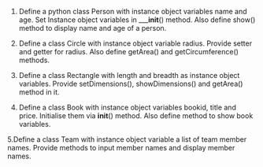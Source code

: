 1. Define a python class Person with instance object variables name and age. Set
Instance object variables in _____init__() method. Also define show() method to display name and age of a person.

2. Define a class Circle with instance object variable radius. Provide setter and getter for radius. Also define getArea() and getCircumference() methods.

3. Define a class Rectangle with length and breadth as instance object variables.
Provide setDimensions(), showDimensions() and getArea() method in it.

4. Define a class Book with instance object variables bookid, title and price. Initialise them via __init__() method. Also define method to show book variables.

5.Define a class Team with instance object variable a list of team member names.
Provide methods to input member names and display member names.